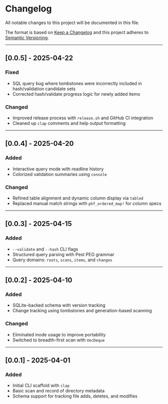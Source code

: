 # Changelog

All notable changes to this project will be documented in this file.

The format is based on [Keep a Changelog](https://keepachangelog.com/en/1.0.0/)
and this project adheres to [Semantic Versioning](https://semver.org/spec/v2.0.0.html).

---

## [0.0.5] - 2025-04-22
### Fixed
- SQL query bug where tombstones were incorrectly included in hash/validation candidate sets
- Corrected hash/validate progress logic for newly added items

### Changed
- Improved release process with `release.sh` and GitHub CI integration
- Cleaned up `clap` comments and help output formatting

---

## [0.0.4] - 2025-04-20
### Added
- Interactive query mode with readline history
- Colorized validation summaries using `console`

### Changed
- Refined table alignment and dynamic column display via `tabled`
- Replaced manual match strings with `phf_ordered_map!` for column specs

---

## [0.0.3] - 2025-04-15
### Added
- `--validate` and `--hash` CLI flags
- Structured query parsing with Pest PEG grammar
- Query domains: `roots`, `scans`, `items`, and `changes`

---

## [0.0.2] - 2025-04-10
### Added
- SQLite-backed schema with version tracking
- Change tracking using tombstones and generation-based scanning

### Changed
- Eliminated inode usage to improve portability
- Switched to breadth-first scan with `VecDeque`

---

## [0.0.1] - 2025-04-01
### Added
- Initial CLI scaffold with `clap`
- Basic scan and record of directory metadata
- Schema support for tracking file adds, deletes, and modifies
